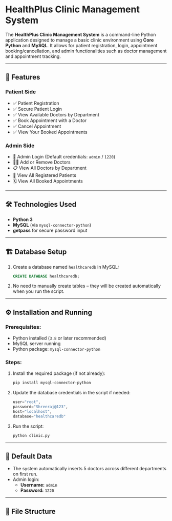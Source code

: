 # HealthPlus Clinic Management System

The **HealthPlus Clinic Management System** is a command-line Python application designed to manage a basic clinic environment using **Core Python** and **MySQL**. It allows for patient registration, login, appointment booking/cancellation, and admin functionalities such as doctor management and appointment tracking.

---

## 🚀 Features

### Patient Side
- ✅ Patient Registration
- ✅ Secure Patient Login
- ✅ View Available Doctors by Department
- ✅ Book Appointment with a Doctor
- ✅ Cancel Appointment
- ✅ View Your Booked Appointments

### Admin Side
- 🔐 Admin Login (Default credentials: `admin` / `1220`)
- 👩‍⚕️ Add or Remove Doctors
- 📋 View All Doctors by Department
- 🧾 View All Registered Patients
- 🗓️ View All Booked Appointments

---

## 🛠 Technologies Used

- **Python 3**
- **MySQL** (via `mysql-connector-python`)
- **getpass** for secure password input

---

## 🏗️ Database Setup

1. Create a database named `healthcaredb` in MySQL:
    ```sql
    CREATE DATABASE healthcaredb;
    ```

2. No need to manually create tables – they will be created automatically when you run the script.

---

## ⚙️ Installation and Running

### Prerequisites:
- Python installed (`3.8` or later recommended)
- MySQL server running
- Python package: `mysql-connector-python`

### Steps:
1. Install the required package (if not already):
    ```bash
    pip install mysql-connector-python
    ```

2. Update the database credentials in the script if needed:
    ```python
    user="root",
    password="Shreeraj@123",
    host="localhost",
    database="healthcaredb"
    ```

3. Run the script:
    ```bash
    python clinic.py
    ```

---

## 📌 Default Data

- The system automatically inserts 5 doctors across different departments on first run.
- Admin login:
    - **Username:** `admin`
    - **Password:** `1220`

---

## 📎 File Structure

